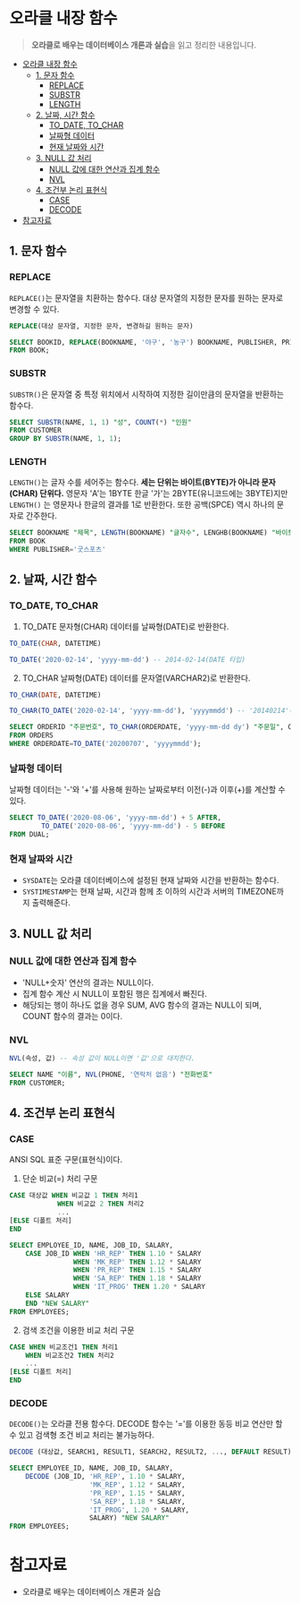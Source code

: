 # 오라클 내장 함수
> **오라클로 배우는 데이터베이스 개론과 실습**을 읽고 정리한 내용입니다.
- [오라클 내장 함수](#오라클-내장-함수)
  - [1. 문자 함수](#1-문자-함수)
    - [REPLACE](#replace)
    - [SUBSTR](#substr)
    - [LENGTH](#length)
  - [2. 날짜, 시간 함수](#2-날짜-시간-함수)
    - [TO_DATE, TO_CHAR](#to_date-to_char)
    - [날짜형 데이터](#날짜형-데이터)
    - [현재 날짜와 시간](#현재-날짜와-시간)
  - [3. NULL 값 처리](#3-null-값-처리)
    - [NULL 값에 대한 연산과 집계 함수](#null-값에-대한-연산과-집계-함수)
    - [NVL](#nvl)
  - [4. 조건부 논리 표현식](#4-조건부-논리-표현식)
    - [CASE](#case)
    - [DECODE](#decode)
- [참고자료](#참고자료)

## 1. 문자 함수

### REPLACE
`REPLACE()`는 문자열을 치환하는 함수다. 대상 문자열의 지정한 문자를 원하는 문자로 변경할 수 있다.

```SQL
REPLACE(대상 문자열, 지정한 문자, 변경하길 원하는 문자)
```

```SQL
SELECT BOOKID, REPLACE(BOOKNAME, '야구', '농구') BOOKNAME, PUBLISHER, PRICE
FROM BOOK;
```

### SUBSTR
`SUBSTR()`은 문자열 중 특정 위치에서 시작하여 지정한 길이만큼의 문자열을 반환하는 함수다.

```SQL
SELECT SUBSTR(NAME, 1, 1) "성", COUNT(*) "인원"
FROM CUSTOMER
GROUP BY SUBSTR(NAME, 1, 1);
```

### LENGTH
`LENGTH()`는 글자 수를 세어주는 함수다. **세는 단위는 바이트(BYTE)가 아니라 문자(CHAR) 단위다.**  영문자 'A'는 1BYTE 한글 '가'는 2BYTE(유니코드에는 3BYTE)지만 `LENGTH()` 는 영문자나 한글의 결과를 1로 반환한다. 또한 공백(SPCE) 역시 하나의 문자로 간주한다. 

```SQL
SELECT BOOKNAME "제목", LENGTH(BOOKNAME) "글자수", LENGHB(BOOKNAME) "바이트수"
FROM BOOK
WHERE PUBLISHER='굿스포츠'
```


## 2. 날짜, 시간 함수
### TO_DATE, TO_CHAR
1. TO_DATE
문자형(CHAR) 데이터를 날짜형(DATE)로 반환한다.
```SQL
TO_DATE(CHAR, DATETIME)
```

```SQL
TO_DATE('2020-02-14', 'yyyy-mm-dd') -- 2014-02-14(DATE 타입)
```

2. TO_CHAR
날짜형(DATE) 데이터를 문자열(VARCHAR2)로 반환한다.
```SQL
TO_CHAR(DATE, DATETIME)
```

```SQL
TO_CHAR(TO_DATE('2020-02-14', 'yyyy-mm-dd'), 'yyyymmdd') -- '20140214'(VARCHAR2 타입)
```

```SQL
SELECT ORDERID "주문번호", TO_CHAR(ORDERDATE, 'yyyy-mm-dd dy') "주문일", CUSTID "고객번호", BOOKID "도서번호"
FROM ORDERS
WHERE ORDERDATE=TO_DATE('20200707', 'yyyymmdd');
```

### 날짜형 데이터
날짜형 데이터는 '-'와 '+'를 사용해 원하는 날짜로부터 이전(-)과 이후(+)를 계산할 수 있다.

```SQL
SELECT TO_DATE('2020-08-06', 'yyyy-mm-dd') + 5 AFTER,
        TO_DATE('2020-08-06', 'yyyy-mm-dd') - 5 BEFORE
FROM DUAL;
```

### 현재 날짜와 시간

- `SYSDATE`는 오라클 데이터베이스에 설정된 현재 날짜와 시간을 반환하는 함수다.
- `SYSTIMESTAMP`는 현재 날짜, 시간과 함께 초 이하의 시간과 서버의 TIMEZONE까지 출력해준다.


## 3. NULL 값 처리

### NULL 값에 대한 연산과 집계 함수
- 'NULL+숫자' 연산의 결과는 NULL이다.
- 집계 함수 계산 시 NULL이 포함된 행은 집계에서 빠진다.
- 해당되는 행이 하나도 없을 경우 SUM, AVG 함수의 결과는 NULL이 되며, COUNT 함수의 결과는 0이다.

### NVL
```SQL
NVL(속성, 값) -- 속성 값이 NULL이면 '값'으로 대치한다.
```

```SQL
SELECT NAME "이름", NVL(PHONE, '연락처 없음') "전화번호"
FROM CUSTOMER;
```

## 4. 조건부 논리 표현식
### CASE
ANSI SQL 표준 구문(표현식)이다.
1. 단순 비교(=) 처리 구문
```SQL
CASE 대상값 WHEN 비교값 1 THEN 처리1
            WHEN 비교값 2 THEN 처리2
            ...
[ELSE 디폴트 처리]
END
```

```SQL
SELECT EMPLOYEE_ID, NAME, JOB_ID, SALARY,
    CASE JOB_ID WHEN 'HR_REP' THEN 1.10 * SALARY
                WHEN 'MK_REP' THEN 1.12 * SALARY
                WHEN 'PR_REP' THEN 1.15 * SALARY
                WHEN 'SA_REP' THEN 1.18 * SALARY
                WHEN 'IT_PROG' THEN 1.20 * SALARY
    ELSE SALARY
    END "NEW SALARY"
FROM EMPLOYEES;
```

2. 검색 조건을 이용한 비교 처리 구문
```SQL
CASE WHEN 비교조건1 THEN 처리1
    WHEN 비교조건2 THEN 처리2
    ...
[ELSE 디폴트 처리]
END
```

### DECODE
`DECODE()`는 오라클 전용 함수다. DECODE 함수는 '='를 이용한 동등 비교 연산만 할 수 있고 검색형 조건 비교 처리는 불가능하다.

```SQL
DECODE (대상값, SEARCH1, RESULT1, SEARCH2, RESULT2, ..., DEFAULT RESULT)
```

```SQL
SELECT EMPLOYEE_ID, NAME, JOB_ID, SALARY,
    DECODE (JOB_ID, 'HR_REP', 1.10 * SALARY,
                    'MK_REP', 1.12 * SALARY,
                    'PR_REP', 1.15 * SALARY,
                    'SA_REP', 1.18 * SALARY,
                    'IT_PROG', 1.20 * SALARY,
                    SALARY) "NEW SALARY"
FROM EMPLOYEES;
```

#

# 참고자료
- 오라클로 배우는 데이터베이스 개론과 실습